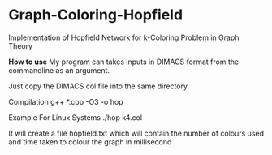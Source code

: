 # Graph-Coloring-Hopfield
Implementation of Hopfield Network for k-Coloring Problem in Graph Theory

<b> How to use</b>
My program can takes inputs in DIMACS format from the commandline as an argument.

Just copy the DIMACS col file into the same directory.

Compilation
g++ *.cpp -O3 -o hop

Example
For Linux Systems
./hop k4.col

It will create a file hopfield.txt which will contain the number of colours used and time taken to colour the graph in millisecond
